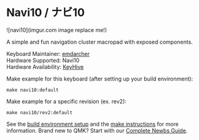 # Navi10 / ナビ10

![navi10](imgur.com image replace me!)

A simple and fun navigation cluster macropad with exposed components.

Keyboard Maintainer: [emdarcher](https://github.com/emdarcher)  
Hardware Supported: Navi10  
Hardware Availability: [KeyHive](https://www.keyhive.xyz/)

Make example for this keyboard (after setting up your build environment):

    make navi10:default

Make example for a specific revision (ex. rev2):

    make navi10/rev2:default

See the [build environment setup](https://docs.qmk.fm/#/getting_started_build_tools) and the [make instructions](https://docs.qmk.fm/#/getting_started_make_guide) for more information. Brand new to QMK? Start with our [Complete Newbs Guide](https://docs.qmk.fm/#/newbs).
